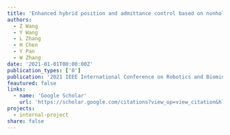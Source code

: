 ```yaml
---
title: 'Enhanced hybrid position and admittance control based on nonholonomic wheeled mobile manipulator with redundancy'
authors:
  - Z Wang
  - Y Wang
  - L Zhang
  - H Chen
  - Y Pan
  - W Zhang
date: '2021-01-01T00:00:00Z'
publication_types: ['0']
publication: '2021 IEEE International Conference on Robotics and Biomimetics (ROBIO), 508-515, 2021'
feautured: false
links:
  - name: 'Google Scholar'
    url: 'https://scholar.google.com/citations?view_op=view_citation&hl=en&user=sFTLO0EAAAAJ&cstart=20&pagesize=80&citation_for_view=sFTLO0EAAAAJ:eq2jaN3J8jMC'
projects:
  - internal-project
share: false
---
```

